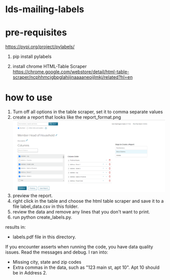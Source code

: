 # lds-mailing-labels

# pre-requisites
https://pypi.org/project/pylabels/
1. pip install pylabels

2. install chrome HTML-Table Scraper
https://chrome.google.com/webstore/detail/html-table-scraper/ncphhmcjgbpglahiijnaaaaneoijlmkj/related?hl=en

# how to use
1. Turn off all options in the table scraper, set it to comma separate values
2. create a report that looks like the report_format.png
![report format ](https://github.com/adamulrich/lds-mailing-labels/blob/main/report_format.png)
3. preview the report.
4. right click in the table and choose the html table scraper and save it to a file label_data.csv in this folder.
5. review the data and remove any lines that you don't want to print.
6. run python create_labels.py.

results in:
* labels.pdf file in this directory.

If you encounter asserts when running the code, you have data quality issues. Read the messages and debug. I ran into:

* Missing city, state and zip codes
* Extra commas in the data, such as "123 main st, apt 10". Apt 10 should be in Address 2.

